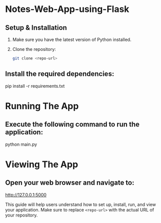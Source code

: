 # Notes-Web-App-using-Flask

## Setup & Installation

1. Make sure you have the latest version of Python installed.

2. Clone the repository:
   ```sh
   git clone <repo-url>

## Install the required dependencies:

pip install -r requirements.txt

# Running The App

## Execute the following command to run the application:
python main.py

# Viewing The App
## Open your web browser and navigate to:
http://127.0.0.1:5000


This guide will help users understand how to set up, install, run, and view your application. Make sure to replace `<repo-url>` with the actual URL of your repository.



